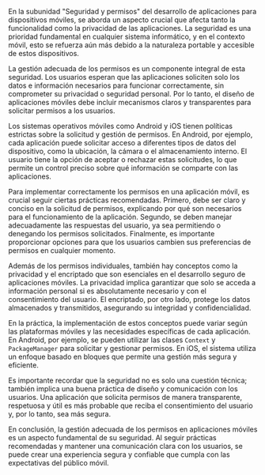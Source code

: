 En la subunidad "Seguridad y permisos" del desarrollo de aplicaciones para dispositivos móviles, se aborda un aspecto crucial que afecta tanto la funcionalidad como la privacidad de las aplicaciones. La seguridad es una prioridad fundamental en cualquier sistema informático, y en el contexto móvil, esto se refuerza aún más debido a la naturaleza portable y accesible de estos dispositivos.

La gestión adecuada de los permisos es un componente integral de esta seguridad. Los usuarios esperan que las aplicaciones soliciten solo los datos e información necesarios para funcionar correctamente, sin comprometer su privacidad o seguridad personal. Por lo tanto, el diseño de aplicaciones móviles debe incluir mecanismos claros y transparentes para solicitar permisos a los usuarios.

Los sistemas operativos móviles como Android y iOS tienen políticas estrictas sobre la solicitud y gestión de permisos. En Android, por ejemplo, cada aplicación puede solicitar acceso a diferentes tipos de datos del dispositivo, como la ubicación, la cámara o el almacenamiento interno. El usuario tiene la opción de aceptar o rechazar estas solicitudes, lo que permite un control preciso sobre qué información se comparte con las aplicaciones.

Para implementar correctamente los permisos en una aplicación móvil, es crucial seguir ciertas prácticas recomendadas. Primero, debe ser claro y conciso en la solicitud de permisos, explicando por qué son necesarios para el funcionamiento de la aplicación. Segundo, se deben manejar adecuadamente las respuestas del usuario, ya sea permitiendo o denegando los permisos solicitados. Finalmente, es importante proporcionar opciones para que los usuarios cambien sus preferencias de permisos en cualquier momento.

Además de los permisos individuales, también hay conceptos como la privacidad y el encriptado que son esenciales en el desarrollo seguro de aplicaciones móviles. La privacidad implica garantizar que solo se acceda a información personal si es absolutamente necesario y con el consentimiento del usuario. El encriptado, por otro lado, protege los datos almacenados y transmitidos, asegurando su integridad y confidencialidad.

En la práctica, la implementación de estos conceptos puede variar según las plataformas móviles y las necesidades específicas de cada aplicación. En Android, por ejemplo, se pueden utilizar las clases `Context` y `PackageManager` para solicitar y gestionar permisos. En iOS, el sistema utiliza un enfoque basado en bloques que permite una gestión más segura y eficiente.

Es importante recordar que la seguridad no es solo una cuestión técnica; también implica una buena práctica de diseño y comunicación con los usuarios. Una aplicación que solicita permisos de manera transparente, respetuosa y útil es más probable que reciba el consentimiento del usuario y, por lo tanto, sea más segura.

En conclusión, la gestión adecuada de los permisos en aplicaciones móviles es un aspecto fundamental de su seguridad. Al seguir prácticas recomendadas y mantener una comunicación clara con los usuarios, se puede crear una experiencia segura y confiable que cumpla con las expectativas del público móvil.
